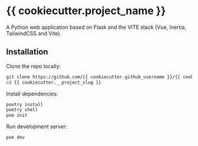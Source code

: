 # {{ cookiecutter.project_name }}

A Python web application based on Flask and the VITE stack (Vue, Inertia, TailwindCSS and Vite).

## Installation

Clone the repo locally:

```bash
git clone https://github.com/{{ cookiecutter.github_username }}/{{ cookiecutter.__project_slug }}.git
cd {{ cookiecutter.__project_slug }}
```

Install dependencies:

```bash
poetry install
poetry shell
poe init
```

Run development server:

```bash
poe dev
```
